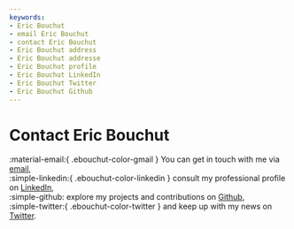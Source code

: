 ```yaml
---
keywords:
- Eric Bouchut
- email Eric Bouchut
- contact Eric Bouchut
- Eric Bouchut address
- Eric Bouchut addresse
- Eric Bouchut profile
- Eric Bouchut LinkedIn
- Eric Bouchut Twitter
- Eric Bouchut Github
---
```


# Contact Eric Bouchut

:material-email:{ .ebouchut-color-gmail } You can get in touch with me via  [email][],  
:simple-linkedin:{ .ebouchut-color-linkedin } consult my professional profile on [LinkedIn][],  
:simple-github: explore my projects and contributions on [Github][],  
:simple-twitter:{ .ebouchut-color-twitter } and keep up with my news on [Twitter][].

   [email]: mailto:EricBouchut@gmail.com
   [linkedin]: https://www.linkedin.com/in/ebouchut
   [twitter]: https://twitter.com/ebouchut
   [github]: https://github.com/ebouchut
